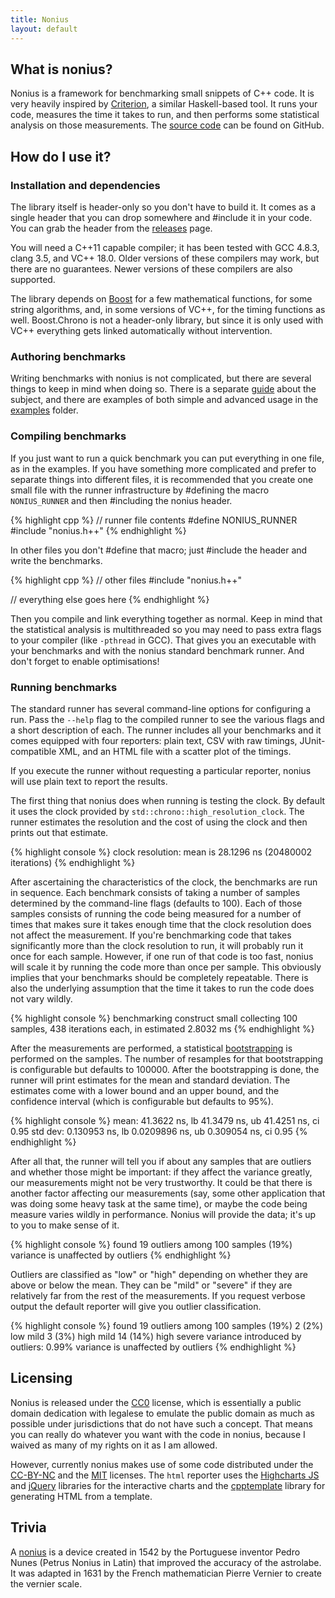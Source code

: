 ```yaml
---
title: Nonius
layout: default
---
```


## What is nonius?

Nonius is a framework for benchmarking small snippets of C++ code. It is very
heavily inspired by [Criterion], a similar Haskell-based tool. It runs your
code, measures the time it takes to run, and then performs some statistical
analysis on those measurements. The [source code] can be found on GitHub.

 [Criterion]: http://www.serpentine.com/blog/2009/09/29/criterion-a-new-benchmarking-library-for-haskell/
 [source code]: https://github.com/rmartinho/nonius

## How do I use it?

### Installation and dependencies

The library itself is header-only so you don't have to build it. It comes as a
single header that you can drop somewhere and #include it in your code. You can
grab the header from the [releases] page.

 [releases]: https://github.com/rmartinho/nonius/releases


You will need a C++11 capable compiler; it has been tested with GCC 4.8.3,
clang 3.5, and VC++ 18.0. Older versions of these compilers may work, but there
are no guarantees. Newer versions of these compilers are also supported.

The library depends on [Boost] for a few mathematical functions, for some
string algorithms, and, in some versions of VC++, for the timing functions as
well. Boost.Chrono is not a header-only library, but since it is only used with
VC++ everything gets linked automatically without intervention.

 [Boost]: http://www.boost.org

### Authoring benchmarks

Writing benchmarks with nonius is not complicated, but there are several things
to keep in mind when doing so. There is a separate [guide] about the subject,
and there are examples of both simple and advanced usage in the [examples]
folder.

 [guide]: authoring-benchmarks
 [examples]: https://github.com/rmartinho/nonius/tree/devel/examples

### Compiling benchmarks

If you just want to run a quick benchmark you can put everything in one file, as
in the examples. If you have something more complicated and prefer to separate
things into different files, it is recommended that you create one small file
with the runner infrastructure by #defining the macro `NONIUS_RUNNER` and
then #including the nonius header.

{% highlight cpp %}
// runner file contents
#define NONIUS_RUNNER
#include "nonius.h++"
{% endhighlight %}

In other files you don't #define that macro; just #include the header and write
the benchmarks.

{% highlight cpp %}
// other files
#include "nonius.h++"

// everything else goes here
{% endhighlight %}

Then you compile and link everything together as normal. Keep in mind that the
statistical analysis is multithreaded so you may need to pass extra flags to
your compiler (like `-pthread` in GCC). That gives you an executable with your
benchmarks and with the nonius standard benchmark runner. And don't forget to
enable optimisations!

### Running benchmarks

The standard runner has several command-line options for configuring a run.
Pass the `--help` flag to the compiled runner to see the various flags and a
short description of each. The runner includes all your benchmarks and it comes
equipped with four reporters: plain text, CSV with raw timings, JUnit-compatible
XML, and an HTML file with a scatter plot of the timings.

If you execute the runner without requesting a particular reporter, nonius will
use plain text to report the results.

The first thing that nonius does when running is testing the clock. By default
it uses the clock provided by `std::chrono::high_resolution_clock`. The runner
estimates the resolution and the cost of using the clock and then prints out
that estimate.

{% highlight console %}
clock resolution: mean is 28.1296 ns (20480002 iterations)
{% endhighlight %}

After ascertaining the characteristics of the clock, the benchmarks are run in
sequence. Each benchmark consists of taking a number of samples determined by
the command-line flags (defaults to 100). Each of those samples consists of
running the code being measured for a number of times that makes sure it takes
enough time that the clock resolution does not affect the measurement. If you're
benchmarking code that takes significantly more than the clock resolution to
run, it will probably run it once for each sample. However, if one run of that
code is too fast, nonius will scale it by running the code more than once per
sample. This obviously implies that your benchmarks should be completely
repeatable. There is also the underlying assumption that the time it takes to run
the code does not vary wildly.

{% highlight console %}
benchmarking construct small
collecting 100 samples, 438 iterations each, in estimated 2.8032 ms
{% endhighlight %}

After the measurements are performed, a statistical [bootstrapping] is performed
on the samples. The number of resamples for that bootstrapping is configurable
but defaults to 100000.  After the bootstrapping is done, the runner will print
estimates for the mean and standard deviation. The estimates come with a lower
bound and an upper bound, and the confidence interval (which is configurable but
defaults to 95%).

 [bootstrapping]: http://en.wikipedia.org/wiki/Bootstrapping_%28statistics%29

{% highlight console %}
mean: 41.3622 ns, lb 41.3479 ns, ub 41.4251 ns, ci 0.95
std dev: 0.130953 ns, lb 0.0209896 ns, ub 0.309054 ns, ci 0.95
{% endhighlight %}

After all that, the runner will tell you if about any samples that are outliers
and whether those might be important: if they affect the variance greatly, our
measurements might not be very trustworthy. It could be that there is another
factor affecting our measurements (say, some other application that was doing
some heavy task at the same time), or maybe the code being measure varies wildly
in performance. Nonius will provide the data; it's up to you to make sense of
it.

{% highlight console %}
found 19 outliers among 100 samples (19%)
variance is unaffected by outliers
{% endhighlight %}

Outliers are classified as "low" or "high" depending on whether they are above
or below the mean. They can be "mild" or "severe" if they are relatively far
from the rest of the measurements. If you request verbose output the default
reporter will give you outlier classification.

{% highlight console %}
found 19 outliers among 100 samples (19%)
  2 (2%) low mild
  3 (3%) high mild
  14 (14%) high severe
variance introduced by outliers: 0.99%
variance is unaffected by outliers
{% endhighlight %}

## Licensing

Nonius is released under the [CC0] license, which is essentially a public domain
dedication with legalese to emulate the public domain as much as possible under
jurisdictions that do not have such a concept. That means you can really do
whatever you want with the code in nonius, because I waived as many of my rights
on it as I am allowed.

 [CC0]: http://creativecommons.org/publicdomain/zero/1.0/

However, currently nonius makes use of some code distributed under the
[CC-BY-NC] and the [MIT] licenses. The `html` reporter uses the [Highcharts JS]
and [jQuery] libraries for the interactive charts and the [cpptemplate] library
for generating HTML from a template.

 [CC-BY-NC]: http://creativecommons.org/licenses/by-nc/3.0/
 [MIT]: https://bitbucket.org/ginstrom/cpptemplate/raw/d4263ca998038f7ae18aeb9d2358f0c11f00552d/LICENSE.txt
 [Highcharts JS]: http://www.highcharts.com/
 [jQuery]: http://jquery.org/
 [cpptemplate]: https://bitbucket.org/ginstrom/cpptemplate

## Trivia

A [nonius] is a device created in 1542 by the Portuguese inventor Pedro Nunes
(Petrus Nonius in Latin) that improved the accuracy of the astrolabe. It was
adapted in 1631 by the French mathematician Pierre Vernier to create the vernier
scale.

 [Nonius]: http://en.wikipedia.org/wiki/Nonius_%28device%29

